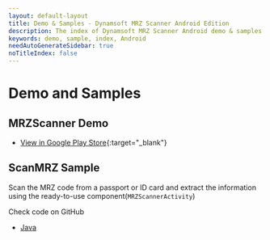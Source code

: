 ```yaml
---
layout: default-layout
title: Demo & Samples - Dynamsoft MRZ Scanner Android Edition
description: The index of Dynamsoft MRZ Scanner Android demo & samples.
keywords: demo, sample, index, Android
needAutoGenerateSidebar: true
noTitleIndex: false
---
```


# Demo and Samples

## MRZScanner Demo

- [View in Google Play Store](https://play.google.com/store/apps/details?id=com.dynamsoft.mrzscanner){:target="_blank"}

## ScanMRZ Sample

Scan the MRZ code from a passport or ID card and extract the information using the ready-to-use component(`MRZScannerActivity`)

Check code on GitHub

- [Java](https://github.com/Dynamsoft/mrz-scanner-mobile/tree/main/android/samples/ScanMRZ)
